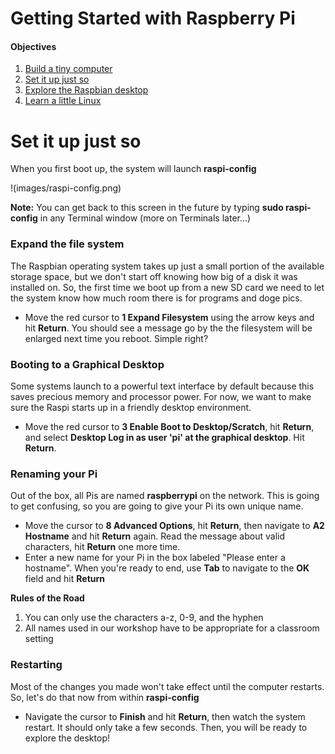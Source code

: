 Getting Started with Raspberry Pi
=================================

#### Objectives
1. [Build a tiny computer](01-build.md)
2. [Set it up just so](02-configuring.md)
3. [Explore the Raspbian desktop](03-raspbian-desktop.md)
4. [Learn a little Linux](04-linux-101.md)

# Set it up just so

When you first boot up, the system will launch **raspi-config**

!(images/raspi-config.png)

**Note:** You can get back to this screen in the future by typing **sudo raspi-config** in any Terminal window (more on Terminals later...)

### Expand the file system

The Raspbian operating system takes up just a small portion of the available storage space, but we don't start off knowing how big of a disk it was installed on. So, the first time we boot up from a new SD card we need to let the system know how much room there is for programs and doge pics. 

* Move the red cursor to **1 Expand Filesystem** using the arrow keys and hit **Return**. You should see a message go by the the filesystem will be enlarged next time you reboot. Simple right?

### Booting to a Graphical Desktop

Some systems launch to a powerful text interface by default because this saves precious memory and processor power. For now, we want to make sure the Raspi starts up in a friendly desktop environment. 

* Move the red cursor to **3 Enable Boot to Desktop/Scratch**, hit **Return**, and select **Desktop Log in as user 'pi' at the graphical desktop**. Hit **Return**.

### Renaming your Pi

Out of the box, all Pis are named **raspberrypi** on the network. This is going to get confusing, so you are going to give your Pi its own unique name. 

* Move the cursor to **8 Advanced Options**, hit **Return**, then navigate to **A2 Hostname** and hit **Return** again. Read the message about valid characters, hit **Return** one more time. 
* Enter a new name for your Pi in the box labeled "Please enter a hostname". When you're ready to end, use **Tab** to navigate to the **OK** field and hit **Return**

**Rules of the Road**

1. You can only use the characters a-z, 0-9, and the hyphen
2. All names used in our workshop have to be appropriate for a classroom setting

### Restarting

Most of the changes you made won't take effect until the computer restarts. So, let's do that now from within **raspi-config**

* Navigate the cursor to **Finish** and hit **Return**, then watch the system restart. It should only take a few seconds. Then, you will be ready to explore the desktop!


